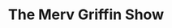 ---
title: 'The Merv Griffin Show'
episode: 6
pc: 906
written: Bruce Eric Kaplan
directed: Andy Ackerman
aired: November 6, 1997
imdb: 'http://www.imdb.com/title/tt0697731'
wiki: 'https://en.wikipedia.org/wiki/The_Merv_Griffin_Show_(Seinfeld)'
taxonomy:
    category:
        - episode
---